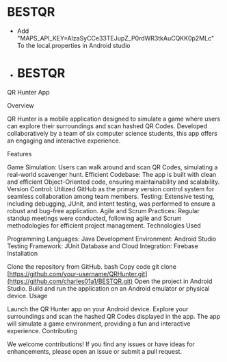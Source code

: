 # BESTQR

- Add "MAPS_API_KEY=AIzaSyCCe33TEJupZ_P0rdWR3tkAuCQKK0p2MLc" To the local.properties in Android studio

- # BESTQR
QR Hunter App

Overview

QR Hunter is a mobile application designed to simulate a game where users can explore their surroundings and scan hashed QR Codes. Developed collaboratively by a team of six computer science students, this app offers an engaging and interactive experience.

Features

Game Simulation: Users can walk around and scan QR Codes, simulating a real-world scavenger hunt.
Efficient Codebase: The app is built with clean and efficient Object-Oriented code, ensuring maintainability and scalability.
Version Control: Utilized GitHub as the primary version control system for seamless collaboration among team members.
Testing: Extensive testing, including debugging, JUnit, and intent testing, was performed to ensure a robust and bug-free application.
Agile and Scrum Practices: Regular standup meetings were conducted, following agile and Scrum methodologies for efficient project management.
Technologies Used

Programming Languages: Java
Development Environment: Android Studio
Testing Framework: JUnit
Database and Cloud Integration: Firebase
Installation

Clone the repository from GitHub.
bash
Copy code
git clone [https://github.com/your-username/QRHunter.git](https://github.com/charles01a1/BESTQR.git)
Open the project in Android Studio.
Build and run the application on an Android emulator or physical device.
Usage

Launch the QR Hunter app on your Android device.
Explore your surroundings and scan the hashed QR Codes displayed in the app.
The app will simulate a game environment, providing a fun and interactive experience.
Contributing

We welcome contributions! If you find any issues or have ideas for enhancements, please open an issue or submit a pull request.

